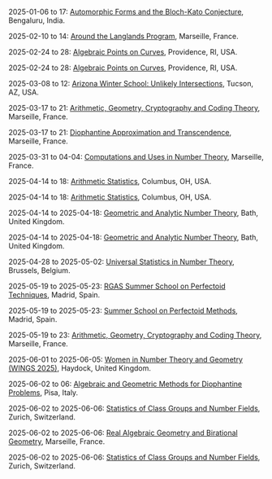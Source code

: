 2025-01-06 to 17: [Automorphic Forms and the Bloch-Kato Conjecture](https://www.icts.res.in/program/afbkc2025 "The workshop explores automorphic forms and the Bloch-Kato conjecture, focusing on number theory. Topics include L-functions, Galois representations, and modular forms. Discussions cover applications in theoretical physics, emphasizing connections to quantum field theory and string theory."), Bengaluru, India.

2025-02-10 to 14: [Around the Langlands Program](https://conferences.cirm-math.fr/3498.html "The workshop explores the Langlands program, focusing on automorphic forms and Galois representations. Topics include L-functions, modular forms, and arithmetic geometry. Discussions cover applications in theoretical physics and cryptography, emphasizing connections between number theory and representation theory."), Marseille, France.

2025-02-24 to 28: [Algebraic Points on Curves](https://icerm.brown.edu/program/topical_workshop/tw-25-apc "The workshop explores algebraic points on curves, focusing on arithmetic geometry. Topics include rational points, elliptic curves, and Diophantine equations. Discussions cover applications in quantum field theory and cryptography, emphasizing mathematical structures in physical systems."), Providence, RI, USA.

2025-02-24 to 28: [Algebraic Points on Curves](https://icerm.brown.edu/programs/sp-s25/wk1/ "The workshop focuses on algebraic points on curves, exploring arithmetic geometry. Topics include rational points, elliptic curves, and Diophantine equations. Discussions cover applications in quantum field theory and cryptography, emphasizing mathematical structures in physical systems."), Providence, RI, USA.

2025-03-08 to 12: [Arizona Winter School: Unlikely Intersections](https://swc.math.arizona.edu/aws/2025/ "The winter school explores unlikely intersections in arithmetic geometry, focusing on Diophantine problems. Topics include rational points, algebraic cycles, and intersection theory. Lectures cover applications in quantum field theory and number theory, emphasizing geometric methods."), Tucson, AZ, USA.

2025-03-17 to 21: [Arithmetic, Geometry, Cryptography and Coding Theory](https://conferences.cirm-math.fr/2835.html "The workshop explores arithmetic geometry, cryptography, and coding theory. Topics include finite fields, elliptic curves, and error-correcting codes. Discussions cover applications in quantum cryptography and theoretical physics, emphasizing mathematical structures for secure systems."), Marseille, France.

2025-03-17 to 21: [Diophantine Approximation and Transcendence](https://conferences.cirm-math.fr/2836.html "The workshop explores Diophantine approximation and transcendence in number theory, focusing on applications. Topics include irrationality measures, Diophantine equations, and transcendental numbers. Discussions cover applications to quantum field theory and theoretical physics."), Marseille, France.

2025-03-31 to 04-04: [Computations and Uses in Number Theory](https://conferences.cirm-math.fr/2834.html "The workshop explores computational methods in number theory, focusing on applications. Topics include prime factorization, L-functions, and Diophantine equations. Discussions cover applications in cryptography and theoretical physics, emphasizing efficient algorithms for arithmetic problems."), Marseille, France.

2025-04-14 to 18: [Arithmetic Statistics](https://people.math.osu.edu/cueto.5/RTG/rtg25/RTGConference25.html "The conference explores arithmetic statistics, focusing on statistical methods in number theory. Topics include distribution of primes, L-functions, and random matrix theory. Discussions cover applications in quantum chaos and theoretical physics, emphasizing statistical approaches to arithmetic."), Columbus, OH, USA.

2025-04-14 to 18: [Arithmetic Statistics](https://math.osu.edu/arithmetic-statistics-2025 "The conference explores arithmetic statistics, focusing on statistical methods in number theory. Topics include distribution of primes, L-functions, and random matrix theory. Discussions cover applications in quantum chaos and theoretical physics, emphasizing statistical approaches to arithmetic."), Columbus, OH, USA.

2025-04-14 to 2025-04-18: [Geometric and Analytic Number Theory](https://sites.google.com/view/gant-bath/home "The conference explores geometric and analytic number theory, focusing on arithmetic applications. Topics include modular forms, L-functions, and Diophantine geometry. Discussions cover connections to quantum mechanics and cryptographic systems, emphasizing number-theoretic methods."), Bath, United Kingdom.

2025-04-14 to 2025-04-18: [Geometric and Analytic Number Theory](https://www.bath.ac.uk/gant-2025 "The conference explores geometric and analytic number theory, focusing on interdisciplinary approaches. Topics include L-functions, elliptic curves, and analytic methods. Discussions cover applications in quantum chaos and cryptography, emphasizing mathematical structures in physics."), Bath, United Kingdom.

2025-04-28 to 2025-05-02: [Universal Statistics in Number Theory](https://www.crmath.eu/en/2025/04/23/call-for-applications-visitor-number-theory/ "The workshop investigates statistical patterns in number theory, emphasizing universal distributions. Topics include L-function zeros, random matrix theory, and arithmetic statistics. Discussions explore applications in quantum chaos and cryptographic systems, advancing number-theoretic insights."), Brussels, Belgium.

2025-05-19 to 2025-05-23: [RGAS Summer School on Perfectoid Techniques](https://sites.google.com/bcamath.org/lacristalera/home "The summer school trains researchers in perfectoid techniques, focusing on arithmetic geometry. Topics include perfectoid spaces, p-adic Hodge theory, and Shimura varieties. Lectures cover applications in string theory and number theory, emphasizing p-adic methods."), Madrid, Spain.

2025-05-19 to 2025-05-23: [Summer School on Perfectoid Methods](https://www.uam.es/summer-school-perfectoid-methods/ "The summer school focuses on perfectoid methods in arithmetic geometry. Topics include perfectoid spaces, p-adic geometry, and Hodge theory. Lectures cover applications in number theory and quantum physics, emphasizing advanced p-adic techniques."), Madrid, Spain.

2025-05-19 to 23: [Arithmetic, Geometry, Cryptography and Coding Theory](https://conferences.cirm-math.fr/3343.html "The conference explores arithmetic geometry, cryptography, and coding theory. Topics include elliptic curves, error-correcting codes, and cryptographic protocols. Discussions cover applications in secure communication and quantum computing, emphasizing mathematical foundations for physical systems."), Marseille, France.

2025-06-01 to 2025-06-05: [Women in Number Theory and Geometry (WINGS 2025)](https://www.mercurehaydock.co.uk/wings-2025/ "WINGS 2025 supports women in number theory and geometry research. Topics include elliptic curves, moduli spaces, and arithmetic geometry. Discussions explore applications in string theory and cryptography, advancing interdisciplinary mathematical insights."), Haydock, United Kingdom.

2025-06-02 to 06: [Algebraic and Geometric Methods for Diophantine Problems](https://www.unipi.it/diophantine-2025 "The workshop explores algebraic and geometric approaches to Diophantine problems, focusing on number theory. Topics include elliptic curves, Diophantine approximations, and arithmetic geometry. Discussions cover applications in theoretical physics and cryptography, emphasizing algebraic structures."), Pisa, Italy.

2025-06-02 to 2025-06-06: [Statistics of Class Groups and Number Fields](https://eth-its.ethz.ch/activities/Arithmetic-statistics.html "The workshop investigates statistical aspects of class groups and number fields, with applications in physics. Topics include ideal class distributions, L-functions, and probabilistic models. Discussions explore implications for quantum mechanics and number theory."), Zurich, Switzerland.

2025-06-02 to 2025-06-06: [Real Algebraic Geometry and Birational Geometry](https://conferences.cirm-math.fr/2877.html "The conference explores real algebraic and birational geometry, focusing on real varieties and birational maps. Topics include real singularities, Nash blow-ups, and Diophantine approximations. Discussions cover applications in string theory and arithmetic geometry, emphasizing geometric structures."), Marseille, France.

2025-06-02 to 2025-06-06: [Statistics of Class Groups and Number Fields](https://www.math.ethz.ch/fim/conferences/statistics-2025.html "The conference explores statistical properties of class groups and number fields, focusing on arithmetic applications. Topics include Cohen-Lenstra heuristics, ideal distributions, and random matrices. Discussions cover connections to quantum chaos and cryptography."), Zurich, Switzerland.

